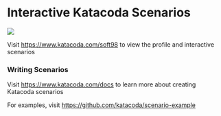 # Interactive Katacoda Scenarios

[![](http://shields.katacoda.com/katacoda/soft98/count.svg)](https://www.katacoda.com/soft98 "Get your profile on Katacoda.com")

Visit https://www.katacoda.com/soft98 to view the profile and interactive scenarios

### Writing Scenarios
Visit https://www.katacoda.com/docs to learn more about creating Katacoda scenarios

For examples, visit https://github.com/katacoda/scenario-example

